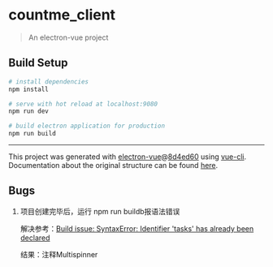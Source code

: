 # countme_client

> An electron-vue project

## Build Setup

``` bash
# install dependencies
npm install

# serve with hot reload at localhost:9080
npm run dev

# build electron application for production
npm run build


```

---

This project was generated with [electron-vue](https://github.com/SimulatedGREG/electron-vue)@[8d4ed60](https://github.com/SimulatedGREG/electron-vue/tree/8d4ed607d65300381a8f47d97923eb07832b1a9a) using [vue-cli](https://github.com/vuejs/vue-cli). Documentation about the original structure can be found [here](https://simulatedgreg.gitbooks.io/electron-vue/content/index.html).



## Bugs

1. 项目创建完毕后，运行 npm run buildb报语法错误

   解决参考：[Build issue: SyntaxError: Identifier 'tasks' has already been declared](https://github.com/SimulatedGREG/electron-vue/issues/1076)

   结果：注释Multispinner
